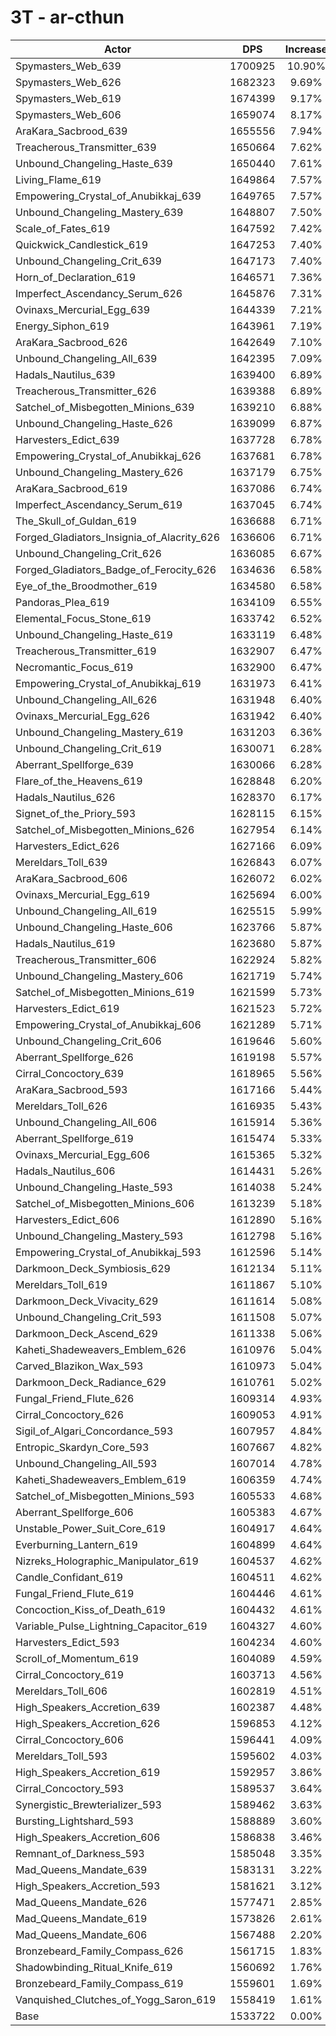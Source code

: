 # 3T - ar-cthun
| Actor | DPS | Increase |
|---|:---:|:---:|
|Spymasters_Web_639|1700925|10.90%|
|Spymasters_Web_626|1682323|9.69%|
|Spymasters_Web_619|1674399|9.17%|
|Spymasters_Web_606|1659074|8.17%|
|AraKara_Sacbrood_639|1655556|7.94%|
|Treacherous_Transmitter_639|1650664|7.62%|
|Unbound_Changeling_Haste_639|1650440|7.61%|
|Living_Flame_619|1649864|7.57%|
|Empowering_Crystal_of_Anubikkaj_639|1649765|7.57%|
|Unbound_Changeling_Mastery_639|1648807|7.50%|
|Scale_of_Fates_619|1647592|7.42%|
|Quickwick_Candlestick_619|1647253|7.40%|
|Unbound_Changeling_Crit_639|1647173|7.40%|
|Horn_of_Declaration_619|1646571|7.36%|
|Imperfect_Ascendancy_Serum_626|1645876|7.31%|
|Ovinaxs_Mercurial_Egg_639|1644339|7.21%|
|Energy_Siphon_619|1643961|7.19%|
|AraKara_Sacbrood_626|1642649|7.10%|
|Unbound_Changeling_All_639|1642395|7.09%|
|Hadals_Nautilus_639|1639400|6.89%|
|Treacherous_Transmitter_626|1639388|6.89%|
|Satchel_of_Misbegotten_Minions_639|1639210|6.88%|
|Unbound_Changeling_Haste_626|1639099|6.87%|
|Harvesters_Edict_639|1637728|6.78%|
|Empowering_Crystal_of_Anubikkaj_626|1637681|6.78%|
|Unbound_Changeling_Mastery_626|1637179|6.75%|
|AraKara_Sacbrood_619|1637086|6.74%|
|Imperfect_Ascendancy_Serum_619|1637045|6.74%|
|The_Skull_of_Guldan_619|1636688|6.71%|
|Forged_Gladiators_Insignia_of_Alacrity_626|1636606|6.71%|
|Unbound_Changeling_Crit_626|1636085|6.67%|
|Forged_Gladiators_Badge_of_Ferocity_626|1634636|6.58%|
|Eye_of_the_Broodmother_619|1634580|6.58%|
|Pandoras_Plea_619|1634109|6.55%|
|Elemental_Focus_Stone_619|1633742|6.52%|
|Unbound_Changeling_Haste_619|1633119|6.48%|
|Treacherous_Transmitter_619|1632907|6.47%|
|Necromantic_Focus_619|1632900|6.47%|
|Empowering_Crystal_of_Anubikkaj_619|1631973|6.41%|
|Unbound_Changeling_All_626|1631948|6.40%|
|Ovinaxs_Mercurial_Egg_626|1631942|6.40%|
|Unbound_Changeling_Mastery_619|1631203|6.36%|
|Unbound_Changeling_Crit_619|1630071|6.28%|
|Aberrant_Spellforge_639|1630066|6.28%|
|Flare_of_the_Heavens_619|1628848|6.20%|
|Hadals_Nautilus_626|1628370|6.17%|
|Signet_of_the_Priory_593|1628115|6.15%|
|Satchel_of_Misbegotten_Minions_626|1627954|6.14%|
|Harvesters_Edict_626|1627166|6.09%|
|Mereldars_Toll_639|1626843|6.07%|
|AraKara_Sacbrood_606|1626072|6.02%|
|Ovinaxs_Mercurial_Egg_619|1625694|6.00%|
|Unbound_Changeling_All_619|1625515|5.99%|
|Unbound_Changeling_Haste_606|1623766|5.87%|
|Hadals_Nautilus_619|1623680|5.87%|
|Treacherous_Transmitter_606|1622924|5.82%|
|Unbound_Changeling_Mastery_606|1621719|5.74%|
|Satchel_of_Misbegotten_Minions_619|1621599|5.73%|
|Harvesters_Edict_619|1621523|5.72%|
|Empowering_Crystal_of_Anubikkaj_606|1621289|5.71%|
|Unbound_Changeling_Crit_606|1619646|5.60%|
|Aberrant_Spellforge_626|1619198|5.57%|
|Cirral_Concoctory_639|1618965|5.56%|
|AraKara_Sacbrood_593|1617166|5.44%|
|Mereldars_Toll_626|1616935|5.43%|
|Unbound_Changeling_All_606|1615914|5.36%|
|Aberrant_Spellforge_619|1615474|5.33%|
|Ovinaxs_Mercurial_Egg_606|1615365|5.32%|
|Hadals_Nautilus_606|1614431|5.26%|
|Unbound_Changeling_Haste_593|1614038|5.24%|
|Satchel_of_Misbegotten_Minions_606|1613239|5.18%|
|Harvesters_Edict_606|1612890|5.16%|
|Unbound_Changeling_Mastery_593|1612798|5.16%|
|Empowering_Crystal_of_Anubikkaj_593|1612596|5.14%|
|Darkmoon_Deck_Symbiosis_629|1612134|5.11%|
|Mereldars_Toll_619|1611867|5.10%|
|Darkmoon_Deck_Vivacity_629|1611614|5.08%|
|Unbound_Changeling_Crit_593|1611508|5.07%|
|Darkmoon_Deck_Ascend_629|1611338|5.06%|
|Kaheti_Shadeweavers_Emblem_626|1610976|5.04%|
|Carved_Blazikon_Wax_593|1610973|5.04%|
|Darkmoon_Deck_Radiance_629|1610761|5.02%|
|Fungal_Friend_Flute_626|1609314|4.93%|
|Cirral_Concoctory_626|1609053|4.91%|
|Sigil_of_Algari_Concordance_593|1607957|4.84%|
|Entropic_Skardyn_Core_593|1607667|4.82%|
|Unbound_Changeling_All_593|1607014|4.78%|
|Kaheti_Shadeweavers_Emblem_619|1606359|4.74%|
|Satchel_of_Misbegotten_Minions_593|1605533|4.68%|
|Aberrant_Spellforge_606|1605383|4.67%|
|Unstable_Power_Suit_Core_619|1604917|4.64%|
|Everburning_Lantern_619|1604899|4.64%|
|Nizreks_Holographic_Manipulator_619|1604537|4.62%|
|Candle_Confidant_619|1604511|4.62%|
|Fungal_Friend_Flute_619|1604446|4.61%|
|Concoction_Kiss_of_Death_619|1604432|4.61%|
|Variable_Pulse_Lightning_Capacitor_619|1604327|4.60%|
|Harvesters_Edict_593|1604234|4.60%|
|Scroll_of_Momentum_619|1604089|4.59%|
|Cirral_Concoctory_619|1603713|4.56%|
|Mereldars_Toll_606|1602819|4.51%|
|High_Speakers_Accretion_639|1602387|4.48%|
|High_Speakers_Accretion_626|1596853|4.12%|
|Cirral_Concoctory_606|1596441|4.09%|
|Mereldars_Toll_593|1595602|4.03%|
|High_Speakers_Accretion_619|1592957|3.86%|
|Cirral_Concoctory_593|1589537|3.64%|
|Synergistic_Brewterializer_593|1589462|3.63%|
|Bursting_Lightshard_593|1588889|3.60%|
|High_Speakers_Accretion_606|1586838|3.46%|
|Remnant_of_Darkness_593|1585048|3.35%|
|Mad_Queens_Mandate_639|1583131|3.22%|
|High_Speakers_Accretion_593|1581621|3.12%|
|Mad_Queens_Mandate_626|1577471|2.85%|
|Mad_Queens_Mandate_619|1573826|2.61%|
|Mad_Queens_Mandate_606|1567488|2.20%|
|Bronzebeard_Family_Compass_626|1561715|1.83%|
|Shadowbinding_Ritual_Knife_619|1560692|1.76%|
|Bronzebeard_Family_Compass_619|1559601|1.69%|
|Vanquished_Clutches_of_Yogg_Saron_619|1558419|1.61%|
|Base|1533722|0.00%|
